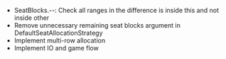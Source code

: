 * SeatBlocks.--: Check all ranges in the difference is inside this and not inside other
* Remove unnecessary remaining seat blocks argument in DefaultSeatAllocationStrategy
* Implement multi-row allocation
* Implement IO and game flow